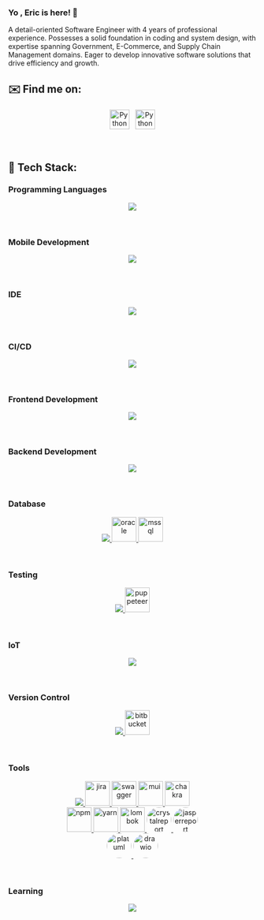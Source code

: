 
### Yo , Eric is here! 👋

A detail-oriented Software Engineer with 4 years of professional experience. Possesses a solid foundation in coding and system design, with expertise spanning Government, E-Commerce, and Supply Chain Management domains. Eager to develop innovative software solutions that drive efficiency and growth.

## ✉️ Find me on:
<p style="text-align: center;">
  <a href="https://linkedin.com/in/erictong990602" target="_blank" rel="noopener noreferrer"> <img src="https://cdn.jsdelivr.net/npm/simple-icons@v3/icons/linkedin.svg" alt="Python" height="40" style="vertical-align:top; margin:4px"></a>
  <a href="mailto:erictong19990@gmail.com"> <img src="https://cdn.jsdelivr.net/npm/simple-icons@v3/icons/gmail.svg" alt="Python" height="40" style="vertical-align:top; margin:4px"></a>
</p>

<br />

## 🧰 Tech Stack:

### Programming Languages
<p style="text-align: center;">
  <a href="https://skillicons.dev">
    <img src="https://skillicons.dev/icons?i=java,js,ts&perline=5" />
  </a>
</p>

<br/>
 
### Mobile Development
<p style="text-align: center;">
  <a href="https://skillicons.dev">
     <img src="https://skillicons.dev/icons?i=flutter,react&perline=5" />
  </a>
</p>

<br/>

### IDE
<p style="text-align: center;">
  <img src="https://skillicons.dev/icons?i=idea,vscode,androidstudio&perline=5" />
</p>

<br/>

### CI/CD
<p style="text-align: center;">
  <a href="https://skillicons.dev">
    <img src="https://skillicons.dev/icons?i=jenkins,docker,ansible&perline=5" />
  </a>
</p>

<br/>

### Frontend Development
<p style="text-align: center;">
  <a href="https://skillicons.dev">
     <img src="https://skillicons.dev/icons?i=react,angular,nextjs,html,css&perline=5" />
  </a>
</p>

<br/>

### Backend Development
<p style="text-align: center;">
  <a href="https://skillicons.dev">
    <img src="https://skillicons.dev/icons?i=spring,nodejs,express,maven,hibernate,prisma,&perline=5" />
  </a>
</p>

<br/>

### Database
<p style="text-align: center;">
  <a href="https://skillicons.dev">
    <img src="https://skillicons.dev/icons?i=mysql,mongodb,redis&perline=5" />
    <img src="https://user-images.githubusercontent.com/25181517/117208736-bdedc080-adf5-11eb-912f-61c7d43705f6.png"  alt="oracle" width="50"/>
    <img src="https://user-images.githubusercontent.com/25181517/183911544-95ad6ba7-09bf-4040-ac44-0adafedb9616.png"  alt="mssql" width="50"/>
  </a>
</p>

<br/>

### Testing
<p style="text-align: center;">
  <a href="https://skillicons.dev">
    <img src="https://skillicons.dev/icons?i=postman,selenium&perline=5" />
    <img src="https://github.com/marwin1991/profile-technology-icons/assets/136815194/ab742751-b55b-43d7-8f49-9a67e293f67c"  alt="puppeteer" width="50"/>
  </a>
</p>

<br/>

### IoT
<p style="text-align: center;">
  <a href="https://skillicons.dev">
    <img src="https://skillicons.dev/icons?i=raspberrypi&perline=5" />
  </a>
</p>

<br/>

### Version Control
<p style="text-align: center;">
  <a href="https://skillicons.dev">
    <img src="https://skillicons.dev/icons?i=git,github,gitlab&perline=5" />
    <img src="https://user-images.githubusercontent.com/25181517/192108374-8da61ba1-99ec-41d7-80b8-fb2f7c0a4948.png"  alt="bitbucket" width="50"/>
  </a>
</p>

<br/>


### Tools
<p style="text-align: center;">
  <a href="https://skillicons.dev">
    <img src="https://skillicons.dev/icons?i=md&perline=5" />
    <img src="https://user-images.githubusercontent.com/25181517/183912952-83784e94-629d-4c34-a961-ae2ae795b662.png"  alt="jira" width="50"/>
    <img src="https://user-images.githubusercontent.com/25181517/186711335-a3729606-5a78-4496-9a36-06efcc74f800.png"  alt="swagger" width="50"/>
    <img src="https://user-images.githubusercontent.com/25181517/189716630-fe6c084c-6c66-43af-aa49-64c8aea4a5c2.png"  alt="mui" width="50"/>
    <img src="https://user-images.githubusercontent.com/25181517/190887639-d0ba4ec9-ddbe-45dd-bea1-4db83846503e.png"  alt="chakra" width="50"/>
    <br/>
    <img src="https://user-images.githubusercontent.com/25181517/121401671-49102800-c959-11eb-9f6f-74d49a5e1774.png"  alt="npm" width="50"/>
    <img src="https://user-images.githubusercontent.com/25181517/183049794-a3dfaddd-22ee-4ffe-b0b4-549ccd4879f9.png"  alt="yarn" width="50"/>
    <img src="https://user-images.githubusercontent.com/25181517/190229463-87fa862f-ccf0-48da-8023-940d287df610.png"  alt="lombok" width="50"/>
    <img src="https://www.pngkit.com/png/detail/208-2088717_crystal-reports-hosting-crystal-reports-logo-png.png"  alt="crystalreport" width="50"
    style="border-radius: 50%;"/>
    <img src="https://yt3.googleusercontent.com/3vRJFmUF7tlJ81TFrmgcDSR0Xm4I_gCZMyf_FUx0qs6FEnG2gnn4VlvfrBTY6XYhywMuNDAa_g=s900-c-k-c0x00ffffff-no-rj"  alt="jasperreport" 
    width="50"
    style="border-radius: 50%;"/>
    <br/>
    <img src="https://static-00.iconduck.com/assets.00/file-type-plantuml-icon-2048x1939-of9weajh.png"  alt="platuml"
     width="50"
    style="border-radius: 50%;"/>
    <img src="https://static-00.iconduck.com/assets.00/file-type-drawio-icon-2048x2048-dxjfklgq.png"  alt="drawio"  width="50"
    style="border-radius: 50%;"/>
  </a>
</p>

<br/>


### Learning
<p style="text-align: center;">
  <a href="https://skillicons.dev">
    <img src="https://skillicons.dev/icons?i=aws,kafka,go,dartF&perline=5" />
  </a>
</p>

